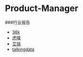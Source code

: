 # Product-Manager
###行业报告
- [36k](https://36kr.com/)
- [虎嗅](https://www.huxiu.com/)
- [艾瑞](http://www.iresearch.cn/)
- [talkingdata](http://www.talkingdata.com/)
